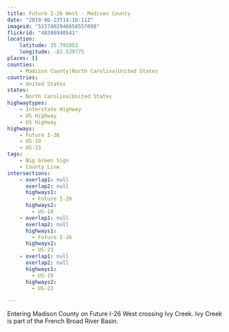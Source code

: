 ```yaml
---
title: Future I-26 West - Madison County
date: "2019-06-23T14:16:11Z"
imageid: "5157402046658557098"
flickrid: "48386940541"
location:
    latitude: 35.791853
    longitude: -82.539775
places: []
counties:
    - Madison County|North Carolina|United States
countries:
    - United States
states:
    - North Carolina|United States
highwaytypes:
    - Interstate Highway
    - US Highway
    - US Highway
highways:
    - Future I-26
    - US-19
    - US-23
tags:
    - Big Green Sign
    - County Line
intersections:
    - overlap1: null
      overlap2: null
      highways1:
        - Future I-26
      highways2:
        - US-19
    - overlap1: null
      overlap2: null
      highways1:
        - Future I-26
      highways2:
        - US-23
    - overlap1: null
      overlap2: null
      highways1:
        - US-19
      highways2:
        - US-23

---
```

Entering Madison County on Future I-26 West crossing Ivy Creek.  Ivy Creek is part of the French Broad River Basin.